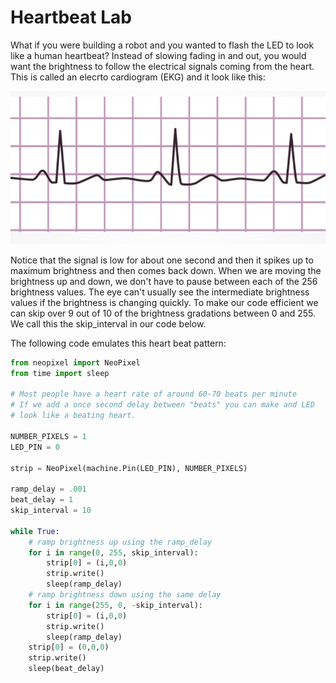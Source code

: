 # Heartbeat Lab

What if you were building a robot and you wanted to flash the LED to look like a human heartbeat? 
Instead of slowing fading in and out, you would want the brightness to follow the electrical signals coming from the heart. This is called an elecrto cardiogram (EKG) and it look like this:

![](../img/ekg-sample.png)

Notice that the signal is low for about one second and then it spikes up to maximum brightness and then comes back down. When we are moving the brightness up and down, we don't have to pause between each of the 256 brightness values. The eye can't usually see the intermediate brightness values if the brightness is changing quickly. To make our code efficient we can skip over 9 out of 10 of the brightness gradations between 0 and 255. We call this the skip_interval in our code below.

The following code emulates this heart beat pattern:

```py
from neopixel import NeoPixel
from time import sleep

# Most people have a heart rate of around 60-70 beats per minute
# If we add a once second delay between "beats" you can make and LED
# look like a beating heart.

NUMBER_PIXELS = 1
LED_PIN = 0

strip = NeoPixel(machine.Pin(LED_PIN), NUMBER_PIXELS)

ramp_delay = .001
beat_delay = 1
skip_interval = 10

while True:
    # ramp brightness up using the ramp_delay
    for i in range(0, 255, skip_interval):
        strip[0] = (i,0,0)
        strip.write()
        sleep(ramp_delay)
    # ramp brightness down using the same delay
    for i in range(255, 0, -skip_interval):
        strip[0] = (i,0,0)
        strip.write()
        sleep(ramp_delay)
    strip[0] = (0,0,0)
    strip.write()
    sleep(beat_delay)
```